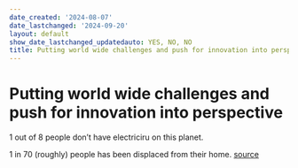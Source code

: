 ```yaml
---
date_created: '2024-08-07'
date_lastchanged: '2024-09-20'
layout: default
show_date_lastchanged_updatedauto: YES, NO, NO
title: Putting world wide challenges and push for innovation into perspective
---
```


# Putting world wide challenges and push for innovation into perspective 
1 out of 8 people don’t have electriciru on this planet. 

1 in 70 (roughly) people has been displaced from their home. [source](https://www.instagram.com/p/C-QApEqsfLu/?igsh=MWQ1ZGUxMzBkMA==)

